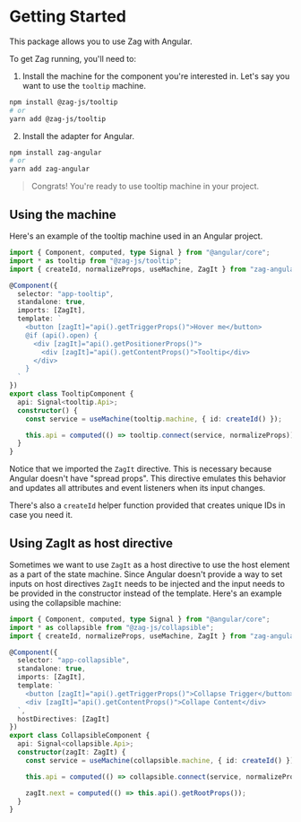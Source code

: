 # Getting Started

This package allows you to use Zag with Angular.

To get Zag running, you'll need to:

1. Install the machine for the component you're interested in. Let's say you
   want to use the `tooltip` machine.

```bash
npm install @zag-js/tooltip
# or
yarn add @zag-js/tooltip
```

2. Install the adapter for Angular.

```bash
npm install zag-angular
# or
yarn add zag-angular
```

> Congrats! You're ready to use tooltip machine in your project.

## Using the machine

Here's an example of the tooltip machine used in an Angular project.

```ts
import { Component, computed, type Signal } from "@angular/core";
import * as tooltip from "@zag-js/tooltip";
import { createId, normalizeProps, useMachine, ZagIt } from "zag-angular";

@Component({
  selector: "app-tooltip",
  standalone: true,
  imports: [ZagIt],
  template: `
    <button [zagIt]="api().getTriggerProps()">Hover me</button>
    @if (api().open) {
      <div [zagIt]="api().getPositionerProps()">
        <div [zagIt]="api().getContentProps()">Tooltip</div>
      </div>
    }
  `
})
export class TooltipComponent {
  api: Signal<tooltip.Api>;
  constructor() {
    const service = useMachine(tooltip.machine, { id: createId() });

    this.api = computed(() => tooltip.connect(service, normalizeProps));
  }
}
```

Notice that we imported the `ZagIt` directive. This is necessary because Angular
doesn't have "spread props". This directive emulates this behavior and updates all
attributes and event listeners when its input changes.

There's also a `createId` helper function provided that creates unique IDs in case
you need it.

## Using ZagIt as host directive

Sometimes we want to use `ZagIt` as a host directive to use the host element as
a part of the state machine. Since Angular doesn't provide a way to set inputs on
host directives `ZagIt` needs to be injected and the input needs to be provided
in the constructor instead of the template. Here's an example using the collapsible
machine:

```ts
import { Component, computed, type Signal } from "@angular/core";
import * as collapsible from "@zag-js/collapsible";
import { createId, normalizeProps, useMachine, ZagIt } from "zag-angular";

@Component({
  selector: "app-collapsible",
  standalone: true,
  imports: [ZagIt],
  template: `
    <button [zagIt]="api().getTriggerProps()">Collapse Trigger</button>
    <div [zagIt]="api().getContentProps()">Collape Content</div>
  `,
  hostDirectives: [ZagIt]
})
export class CollapsibleComponent {
  api: Signal<collapsible.Api>;
  constructor(zagIt: ZagIt) {
    const service = useMachine(collapsible.machine, { id: createId() });

    this.api = computed(() => collapsible.connect(service, normalizeProps));

    zagIt.next = computed(() => this.api().getRootProps());
  }
}
```
